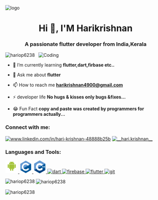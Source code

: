 ![logo](https://mir-s3-cdn-cf.behance.net/project_modules/fs/54b6c068097599.5b50bca476b9b.gif)
<h1 align="center">Hi 👋, I'M Harikrishnan</h1>
<h3 align="center">A passionate flutter developer from India,Kerala</h3>
<img align="right" alt="Coding" width="400" src="https://i.pinimg.com/originals/f1/e7/34/f1e734f9cade86fe737a9aa404ad5677.gif">


<p align="left"> <img src="https://komarev.com/ghpvc/?username=hariop6238&label=Profile%20views&color=0e75b6&style=flat" alt="hariop6238" /> </p>

- 🌱 I’m currently learning **flutter,dart,firbase etc..**

- 💬 Ask me about **flutter**

- 📫 How to reach me **harikrishnan4900@gmail.com**

- ⚡ developer life **No hugs & kisses only bugs &fixes...**

 - 😂 Fun Fact **copy and paste was created by programmers for programmers actually...**

<h3 align="left">Connect with me:</h3>
<p align="left">
<a href="https://www.linkedin.com/in/harikrishnan6238/" target="blank"><img align="center" src="https://raw.githubusercontent.com/rahuldkjain/github-profile-readme-generator/master/src/images/icons/Social/linked-in-alt.svg" alt="www.linkedin.com/in/hari-krishnan-48888b25b" height="30" width="40" /></a>
<a href="https://instagram.com/__hari.krishnan__" target="blank"><img align="center" src="https://raw.githubusercontent.com/rahuldkjain/github-profile-readme-generator/master/src/images/icons/Social/instagram.svg" alt="__hari.krishnan__" height="30" width="40" /></a>
</p>

<h3 align="left">Languages and Tools:</h3>
<p align="left"> <a href="https://developer.android.com" target="_blank" rel="noreferrer"> <img src="https://raw.githubusercontent.com/devicons/devicon/master/icons/android/android-original-wordmark.svg" alt="android" width="40" height="40"/> </a> <a href="https://www.cprogramming.com/" target="_blank" rel="noreferrer"> <img src="https://raw.githubusercontent.com/devicons/devicon/master/icons/c/c-original.svg" alt="c" width="40" height="40"/> </a> <a href="https://www.w3schools.com/cpp/" target="_blank" rel="noreferrer"> <img src="https://raw.githubusercontent.com/devicons/devicon/master/icons/cplusplus/cplusplus-original.svg" alt="cplusplus" width="40" height="40"/> </a> <a href="https://dart.dev" target="_blank" rel="noreferrer"> <img src="https://www.vectorlogo.zone/logos/dartlang/dartlang-icon.svg" alt="dart" width="40" height="40"/> </a> <a href="https://firebase.google.com/" target="_blank" rel="noreferrer"> <img src="https://www.vectorlogo.zone/logos/firebase/firebase-icon.svg" alt="firebase" width="40" height="40"/> </a> <a href="https://flutter.dev" target="_blank" rel="noreferrer"> <img src="https://www.vectorlogo.zone/logos/flutterio/flutterio-icon.svg" alt="flutter" width="40" height="40"/> </a> <a href="https://git-scm.com/" target="_blank" rel="noreferrer"> <img src="https://www.vectorlogo.zone/logos/git-scm/git-scm-icon.svg" alt="git" width="40" height="40"/> </a> </p>

<p><img align="left" src="https://github-readme-stats.vercel.app/api/top-langs?username=hariop6238&show_icons=true&locale=en&layout=compact" alt="hariop6238" /></p>

<p>&nbsp;<img align="center" src="https://github-readme-stats.vercel.app/api?username=hariop6238&show_icons=true&locale=en" alt="hariop6238" /></p>
<p><img align="center" src="https://github-readme-streak-stats.herokuapp.com/?user=hariop6238&" alt="hariop6238" /></p>





